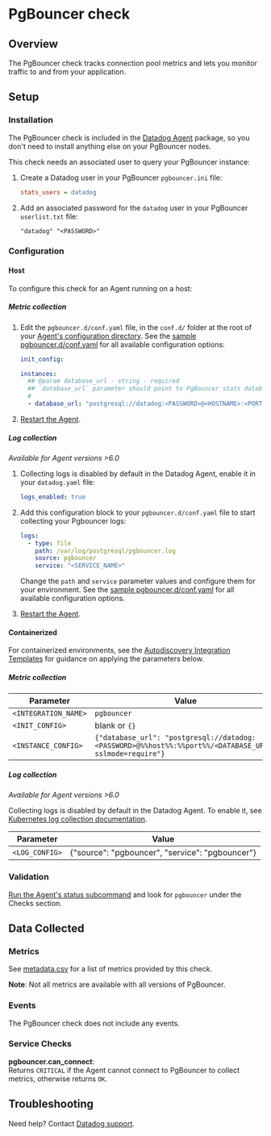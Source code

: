 # PgBouncer check

## Overview

The PgBouncer check tracks connection pool metrics and lets you monitor traffic to and from your application.

## Setup

### Installation

The PgBouncer check is included in the [Datadog Agent][1] package, so you don't need to install anything else on your PgBouncer nodes.

This check needs an associated user to query your PgBouncer instance:

1. Create a Datadog user in your PgBouncer `pgbouncer.ini` file:

   ```ini
   stats_users = datadog
   ```

2. Add an associated password for the `datadog` user in your PgBouncer `userlist.txt` file:

   ```text
   "datadog" "<PASSWORD>"
   ```

### Configuration

<!-- xxx tabs xxx -->
<!-- xxx tab "Host" xxx -->

#### Host

To configure this check for an Agent running on a host:

##### Metric collection

1. Edit the `pgbouncer.d/conf.yaml` file, in the `conf.d/` folder at the root of your [Agent's configuration directory][2]. See the [sample pgbouncer.d/conf.yaml][3] for all available configuration options:

   ```yaml
   init_config:

   instances:
     ## @param database_url - string - required
     ## `database_url` parameter should point to PgBouncer stats database url
     #
     - database_url: "postgresql://datadog:<PASSWORD>@<HOSTNAME>:<PORT>/<DATABASE_URL>?sslmode=require"
   ```

2. [Restart the Agent][4].

##### Log collection

_Available for Agent versions >6.0_

1. Collecting logs is disabled by default in the Datadog Agent, enable it in your `datadog.yaml` file:

   ```yaml
   logs_enabled: true
   ```

2. Add this configuration block to your `pgbouncer.d/conf.yaml` file to start collecting your Pgbouncer logs:

   ```yaml
   logs:
     - type: file
       path: /var/log/postgresql/pgbouncer.log
       source: pgbouncer
       service: "<SERVICE_NAME>"
   ```

    Change the `path` and `service` parameter values and configure them for your environment. See the [sample pgbouncer.d/conf.yaml][3] for all available configuration options.

3. [Restart the Agent][5].

<!-- xxz tab xxx -->
<!-- xxx tab "Containerized" xxx -->

#### Containerized

For containerized environments, see the [Autodiscovery Integration Templates][6] for guidance on applying the parameters below.

##### Metric collection

| Parameter            | Value                                                                                                  |
| -------------------- | ------------------------------------------------------------------------------------------------------ |
| `<INTEGRATION_NAME>` | `pgbouncer`                                                                                               |
| `<INIT_CONFIG>`      | blank or `{}`                                                                                          |
| `<INSTANCE_CONFIG>`  | `{"database_url": "postgresql://datadog:<PASSWORD>@%%host%%:%%port%%/<DATABASE_URL>?sslmode=require"}` |

##### Log collection

_Available for Agent versions >6.0_

Collecting logs is disabled by default in the Datadog Agent. To enable it, see [Kubernetes log collection documentation][7].

| Parameter      | Value                                           |
| -------------- | ----------------------------------------------- |
| `<LOG_CONFIG>` | {"source": "pgbouncer", "service": "pgbouncer"} |

<!-- xxz tab xxx -->
<!-- xxz tabs xxx -->

### Validation

[Run the Agent's status subcommand][5] and look for `pgbouncer` under the Checks section.

## Data Collected

### Metrics

See [metadata.csv][8] for a list of metrics provided by this check.

**Note**: Not all metrics are available with all versions of PgBouncer.

### Events

The PgBouncer check does not include any events.

### Service Checks

**pgbouncer.can_connect**:<br>
Returns `CRITICAL` if the Agent cannot connect to PgBouncer to collect metrics, otherwise returns `OK`.

## Troubleshooting

Need help? Contact [Datadog support][9].

[1]: https://app.datadoghq.com/account/settings#agent
[2]: https://docs.datadoghq.com/agent/guide/agent-configuration-files/#agent-configuration-directory
[3]: https://github.com/DataDog/integrations-core/blob/master/pgbouncer/datadog_checks/pgbouncer/data/conf.yaml.example
[4]: https://docs.datadoghq.com/agent/guide/agent-commands/#start-stop-and-restart-the-agent
[5]: https://docs.datadoghq.com/agent/guide/agent-commands/#agent-status-and-information
[6]: https://docs.datadoghq.com/agent/kubernetes/integrations/
[7]: https://docs.datadoghq.com/agent/kubernetes/log/
[8]: https://github.com/DataDog/integrations-core/blob/master/pgbouncer/metadata.csv
[9]: https://docs.datadoghq.com/help/
